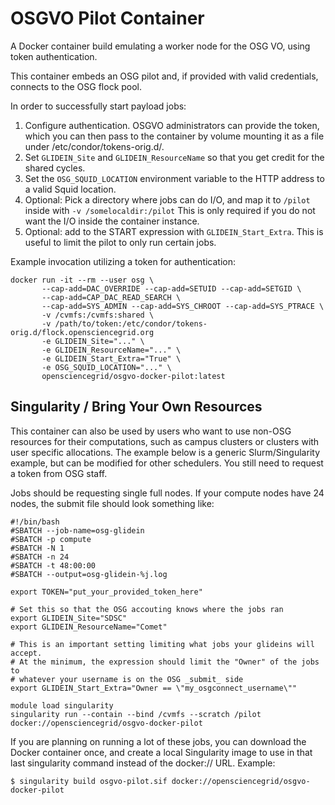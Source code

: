 # OSGVO Pilot Container

A Docker container build emulating a worker node for the OSG VO, using token authentication.

This container embeds an OSG pilot and, if provided with valid credentials, connects to the OSG
flock pool.

In order to successfully start payload jobs:

1. Configure authentication. OSGVO administrators can provide the token, which you can then
   pass to the container by volume mounting it as a file under /etc/condor/tokens-orig.d/.
2. Set `GLIDEIN_Site` and `GLIDEIN_ResourceName` so that you get credit for the shared cycles.
3. Set the `OSG_SQUID_LOCATION` environment variable to the HTTP address to a valid Squid location.
4. Optional: Pick a directory where jobs can do I/O, and map it to `/pilot` inside with
   `-v /somelocaldir:/pilot`
   This is only required if you do not want the I/O inside the container instance.
5. Optional: add to the START expression with `GLIDEIN_Start_Extra`. This is useful to limit
   the pilot to only run certain jobs.

Example invocation utilizing a token for authentication:

```
docker run -it --rm --user osg \
       --cap-add=DAC_OVERRIDE --cap-add=SETUID --cap-add=SETGID \
       --cap-add=CAP_DAC_READ_SEARCH \
       --cap-add=SYS_ADMIN --cap-add=SYS_CHROOT --cap-add=SYS_PTRACE \
       -v /cvmfs:/cvmfs:shared \
       -v /path/to/token:/etc/condor/tokens-orig.d/flock.opensciencegrid.org
       -e GLIDEIN_Site="..." \
       -e GLIDEIN_ResourceName="..." \
       -e GLIDEIN_Start_Extra="True" \
       -e OSG_SQUID_LOCATION="..." \
       opensciencegrid/osgvo-docker-pilot:latest
```

## Singularity / Bring Your Own Resources

This container can also be used by users who want to use non-OSG resources for their
computations, such as campus clusters or clusters with user specific allocations. The
example below is a generic Slurm/Singularity example, but can be modified for other
schedulers. You still need to request a token from OSG staff.

Jobs should be requesting single full nodes. If your compute nodes have 24 nodes,
the submit file should look something like:

```
#!/bin/bash
#SBATCH --job-name=osg-glidein
#SBATCH -p compute
#SBATCH -N 1
#SBATCH -n 24
#SBATCH -t 48:00:00
#SBATCH --output=osg-glidein-%j.log

export TOKEN="put_your_provided_token_here"

# Set this so that the OSG accouting knows where the jobs ran
export GLIDEIN_Site="SDSC"
export GLIDEIN_ResourceName="Comet"

# This is an important setting limiting what jobs your glideins will accept.
# At the minimum, the expression should limit the "Owner" of the jobs to 
# whatever your username is on the OSG _submit_ side
export GLIDEIN_Start_Extra="Owner == \"my_osgconnect_username\""

module load singularity
singularity run --contain --bind /cvmfs --scratch /pilot docker://opensciencegrid/osgvo-docker-pilot

```

If you are planning on running a lot of these jobs, you can download the Docker
container once, and create a local Singularity image to use in that last
singularity command instead of the docker:// URL. Example:

```
$ singularity build osgvo-pilot.sif docker://opensciencegrid/osgvo-docker-pilot
```



